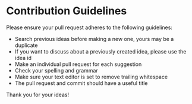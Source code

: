 # Contribution Guidelines

Please ensure your pull request adheres to the following guidelines:

- Search previous ideas before making a new one, yours may be a duplicate
- If you want to discuss about a previously created idea, please use the idea id
- Make an individual pull request for each suggestion
- Check your spelling and grammar
- Make sure your text editor is set to remove trailing whitespace
- The pull request and commit should have a useful title

Thank you for your ideas!
